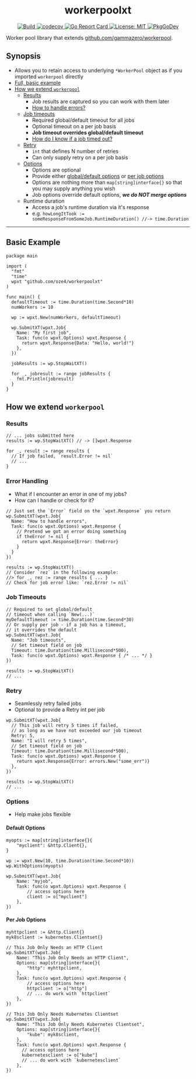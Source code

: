 <p align="center">
  <h1 align="center">workerpoolxt</h1>	
</p>

<p align="center">
  <a href="https://github.com/oze4/workerpoolxt/actions">
    <img title="Build" src="https://github.com/oze4/workerpoolxt/workflows/Build/badge.svg?branch=master" >
  </a>
  <a href="https://codecov.io/gh/oze4/workerpoolxt">
    <img title="codecov" src="https://codecov.io/gh/oze4/workerpoolxt/branch/master/graph/badge.svg" >
  </a>
  <a href="https://goreportcard.com/report/github.com/oze4/workerpoolxt">
    <img title="Go Report Card" src="https://goreportcard.com/badge/github.com/oze4/workerpoolxt" >
  </a>
  <a href="https://github.com/oze4/workerpoolxt/blob/master/LICENSE">
    <img title="License: MIT" src="https://img.shields.io/badge/License-MIT-blue.svg" >
  </a>
  <a href="https://pkg.go.dev/github.com/oze4/workerpoolxt">
    <img title="PkgGoDev" src="https://pkg.go.dev/badge/github.com/oze4/workerpoolxt" >
  </a>
</p>

Worker pool library that extends [github.com/gammazero/workerpool](https://github.com/gammazero/workerpool).

## Synopsis

- Allows you to retain access to underlying `*WorkerPool` object as if you imported `workerpool` directly
- [Full, basic example](#basic-example)
- [How we extend `workerpool`](#how-we-extend-workerpool)
  - [Results](#results)
    - Job results are captured so you can work with them later
    - [How to handle errors?](#error-handling)
  - [Job timeouts](#job-timeouts)
    - Required global/default timeout for all jobs
    - Optional timeout on a per job basis
    - **Job timeout overrides global/default timeout**
    - [How do I know if a job timed out?](#error-handling)
  - [Retry](#retry)
    - `int` that defines N number of retries
    - Can only supply retry on a per job basis
  - [Options](#options)
    - Options are optional
    - Provide either [global/default options](#default-options) or [per job options](#per-job-options)
    - Options are nothing more than `map[string]interface{}` so that you may supply anything you wish
    - Job options override default options, **_we do NOT merge options_**
  - Runtime duration
    - Access a job's runtime duration via it's response
    - e.g. `howLongItTook := someResponseFromSomeJob.RuntimeDuration() //-> time.Duration`

---

## Basic Example

```golang
package main

import (
  "fmt"
  "time"
  wpxt "github.com/oze4/workerpoolxt"
)

func main() {
  defaultTimeout := time.Duration(time.Second*10)
  numWorkers := 10

  wp := wpxt.New(numWorkers, defaultTimeout)

  wp.SubmitXT(wpxt.Job{
    Name: "My first job",
    Task: func(o wpxt.Options) wpxt.Response {
      return wpxt.Response{Data: "Hello, world!"}
    },
  })

  jobResults := wp.StopWaitXT()

  for _, jobresult := range jobResults {
    fmt.Println(jobresult)
  }
}
```

## How we extend `workerpool`

### Results

```golang
// ... jobs submitted here
results := wp.StopWaitXT() // -> []wpxt.Response

for _, result := range results {
  // If job failed, `result.Error != nil`
  // ...
}
```

### Error Handling

- What if I encounter an error in one of my jobs?
- How can I handle or check for it?

```golang
// Just set the `Error` field on the `wpxt.Response` you return
wp.SubmitXT(wpxt.Job{
  Name: "How to handle errors",
  Task: func(o wpxt.Options) wpxt.Response {
    // Pretend we got an error doing something
    if theError != nil {
      return wpxt.Response{Error: theError}
    }
  }
})

results := wp.StopWaitXT()
// Consider `rez` in the following example:
//> for _, rez := range results { ... }
// Check for job error like: `rez.Error != nil`
```

### Job Timeouts

```golang
// Required to set global/default
// timeout when calling `New(...)`
myDefaultTimeout := time.Duration(time.Second*30)
// Or supply per job - if a job has a timeout,
// it overrides the default
wp.SubmitXT(wpxt.Job{
  Name: "Job timeouts",
  // Set timeout field on job
  Timeout: time.Duration(time.Millisecond*500),
  Task: func(o wpxt.Options) wpxt.Response { /* ... */ }
})

results := wp.StopWaitXT()
// ...
```

### Retry

- Seamlessly retry failed jobs
- Optional to provide a Retry int per job

```golang
wp.SubmitXT(wpxt.Job{
  // This job will retry 5 times if failed,
  // as long as we have not exceeded our job timeout
  Retry: 5,
  Name: "I will retry 5 times",
  // Set timeout field on job
  Timeout: time.Duration(time.Millisecond*500),
  Task: func(o wpxt.Options) wpxt.Response {
    return wpxt.Response{Error: errors.New("some_err")}
  },
})

results := wp.StopWaitXT()
// ...
```

### Options

- Help make jobs flexible

#### Default Options

```golang
myopts := map[string]interface{}{
    "myclient": &http.Client{},
}

wp := wpxt.New(10, time.Duration(time.Second*10))
wp.WithOptions(myopts)

wp.SubmitXT(wpxt.Job{
    Name: "myjob",
    Task: func(o wpxt.Options) wpxt.Response {
        // access options here
        client := o["myclient"]
    },
})
```

#### Per Job Options

```golang
myhttpclient := &http.Client{}
myk8sclient := kubernetes.Clientset{}

// This Job Only Needs an HTTP Client
wp.SubmitXT(wpxt.Job{
    Name: "This Job Only Needs an HTTP Client",
    Options: map[string]interface{}{
        "http": myhttpclient,
    },
    Task: func(o wpxt.Options) wpxt.Response {
        // access options here
        httpclient := o["http"]
        // ... do work with `httpclient`
    },
})

// This Job Only Needs Kubernetes Clientset
wp.SubmitXT(wpxt.Job{
    Name: "This Job Only Needs Kubernetes Clientset",
    Options: map[string]interface{}{
        "kube": myk8sclient,
    },
    Task: func(o wpxt.Options) wpxt.Response {
      // access options here
      kubernetesclient := o["kube"]
      // ... do work with `kubernetesclient`
    },
})
```

